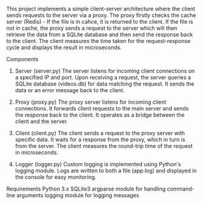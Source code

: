 This project implements a simple client-server architecture where the client sends requests to the server via a proxy. The proxy firstly checks the cache server (Redis) - If the file is in cahce, it is returned to the client. If the file is not in cache, the proxy sends a request to the server which will then retrieve the data from a SQLite database and then send the response back to the client. The client measures the time taken for the request-response cycle and displays the result in microseconds.

Components
1. Server (server.py)
The server listens for incoming client connections on a specified IP and port.
Upon receiving a request, the server queries a SQLite database (videos.db) for data matching the request. It sends the data or an error message back to the client.

2. Proxy (proxy.py)
The proxy server listens for incoming client connections.
It forwards client requests to the main server and sends the response back to the client.
It operates as a bridge between the client and the server.

3. Client (client.py)
The client sends a request to the proxy server with specific data.
It waits for a response from the proxy, which in turn is from the server.
The client measures the round-trip time of the request in microseconds.

4. Logger (logger.py)
Custom logging is implemented using Python's logging module.
Logs are written to both a file (app.log) and displayed in the console for easy monitoring.

Requirements
Python 3.x
SQLite3
argparse module for handling command-line arguments
logging module for logging messages
